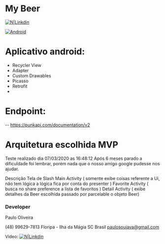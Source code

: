 # My Beer

[![N|Linkdin](https://news.comschool.com.br/wp-content/uploads/2017/12/icone-linkedin-300x127.jpg)](https://www.linkedin.com/in/paulo-oliveira-92127b1a0/)

[![Android](https://travis-ci.org/joemccann/dillinger.svg?branch=master)](https://github.com/paulosoujava/eyemobile/tree/master/app)


# Aplicativo android:
  - Recycler View
  - Adapter
  - Custom Drawables
  - Picasso
  - Retrofit
  -
# Endpoint:
-- https://punkapi.com/documentation/v2

# Arquitetura escolhida MVP
Teste realizado dia 07/03/2020 as 16:48:12
Após 6 meses parado a dificuldade foi lembrar, porém nada que o nosso amigo google pudesse nos ajudar.

Descrição
Tela de Slash
Main Activity ( somente exibe coisas referente a Ui, não tem lógica a lógica fica por conta do presenter )
Favorite Activity ( busca no share preference a lista de favoritos )
Detail Activity ( exibe detalhes da Beer escolhida passado por parcelable o objeto Beer)



### Developer

Paulo Oliveira

(48) 99629-7813
Floripa - Ilha da Mágia SC Brasil
paulosoujava@gmail.com

Video:
[![N|Linkdin](https://www.linkedin.com/posts/paulo-oliveira-92127b1a0_androidnative-activity-6642148797168267264-xdI1)](https://www.linkedin.com/in/paulo-oliveira-92127b1a0/)

